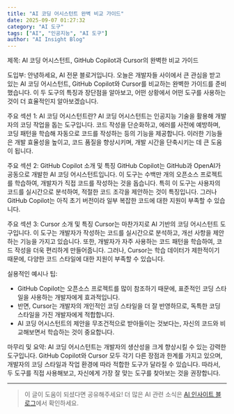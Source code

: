 ```yaml
---
title: "AI 코딩 어시스턴트 완벽 비교 가이드"
date: 2025-09-07 01:27:32
category: "AI 도구"
tags: ["AI", "인공지능", "AI 도구"]
author: "AI Insight Blog"
---
```


제목: AI 코딩 어시스턴트, GitHub Copilot과 Cursor의 완벽한 비교 가이드

도입부:
안녕하세요, AI 전문 블로거입니다. 오늘은 개발자들 사이에서 큰 관심을 받고 있는 AI 코딩 어시스턴트, GitHub Copilot와 Cursor를 비교하는 완벽한 가이드를 준비했습니다. 이 두 도구의 특징과 장단점을 알아보고, 어떤 상황에서 어떤 도구를 사용하는 것이 더 효율적인지 알아보겠습니다.

주요 섹션 1: AI 코딩 어시스턴트란?
AI 코딩 어시스턴트는 인공지능 기술을 활용해 개발자의 코딩 작업을 돕는 도구입니다. 코드 작성을 단순화하고, 에러를 사전에 예방하며, 코딩 패턴을 학습해 자동으로 코드를 작성하는 등의 기능을 제공합니다. 이러한 기능들은 개발 효율성을 높이고, 코드 품질을 향상시키며, 개발 시간을 단축시키는 데 큰 도움이 됩니다.

주요 섹션 2: GitHub Copilot 소개 및 특징
GitHub Copilot는 GitHub과 OpenAI가 공동으로 개발한 AI 코딩 어시스턴트입니다. 이 도구는 수백만 개의 오픈소스 프로젝트를 학습하여, 개발자가 직접 코드를 작성하는 것을 돕습니다. 특히 이 도구는 사용자의 코드를 실시간으로 분석하여, 적절한 코드 조각을 제안하는 것이 특징입니다. 그러나 GitHub Copilot는 아직 초기 버전이라 일부 복잡한 코드에 대한 지원이 부족할 수 있습니다.

주요 섹션 3: Cursor 소개 및 특징
Cursor는 마찬가지로 AI 기반의 코딩 어시스턴트 도구입니다. 이 도구는 개발자가 작성하는 코드를 실시간으로 분석하고, 개선 사항을 제안하는 기능을 가지고 있습니다. 또한, 개발자가 자주 사용하는 코드 패턴을 학습하여, 코드 작성을 더욱 편리하게 만들어줍니다. 그러나, Cursor는 학습 데이터가 제한적이기 때문에, 다양한 코드 스타일에 대한 지원이 부족할 수 있습니다.

실용적인 예시나 팁:
- GitHub Copilot는 오픈소스 프로젝트를 많이 참조하기 때문에, 표준적인 코딩 스타일을 사용하는 개발자에게 효과적입니다.
- 반면, Cursor는 개발자의 개인적인 코딩 스타일을 더 잘 반영하므로, 독특한 코딩 스타일을 가진 개발자에게 적합합니다.
- AI 코딩 어시스턴트의 제안을 무조건적으로 받아들이는 것보다는, 자신의 코드와 비교해보면서 학습하는 것이 중요합니다.

마무리 및 요약:
AI 코딩 어시스턴트는 개발자의 생산성을 크게 향상시킬 수 있는 강력한 도구입니다. GitHub Copilot와 Cursor 모두 각기 다른 장점과 한계를 가지고 있으며, 개발자의 코딩 스타일과 작업 환경에 따라 적합한 도구가 달라질 수 있습니다. 따라서, 두 도구를 직접 사용해보고, 자신에게 가장 잘 맞는 도구를 찾아보는 것을 권장합니다.

---

> 이 글이 도움이 되셨다면 공유해주세요! 
> 더 많은 AI 관련 소식은 [AI 인사이트 블로그](https://tonyhwang1004.github.io/ai-insight-blog)에서 확인하세요.
